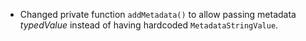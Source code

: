 * Changed private function `addMetadata()` to allow passing metadata *typedValue* instead of having
  hardcoded `MetadataStringValue`.